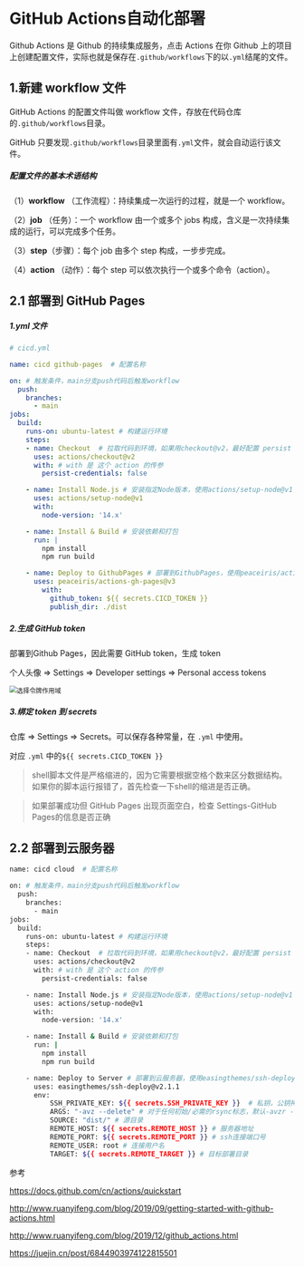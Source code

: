 # GitHub Actions自动化部署



Github Actions 是 Github 的持续集成服务，点击 Actions 在你 Github 上的项目上创建配置文件，实际也就是保存在`.github/workflows`下的以`.yml`结尾的文件。



## 1.新建 workflow 文件

GitHub Actions 的配置文件叫做 workflow 文件，存放在代码仓库的`.github/workflows`目录。

GitHub 只要发现`.github/workflows`目录里面有`.yml`文件，就会自动运行该文件。

##### 配置文件的基本术语结构

（1）**workflow** （工作流程）：持续集成一次运行的过程，就是一个 workflow。

（2）**job** （任务）：一个 workflow 由一个或多个 jobs 构成，含义是一次持续集成的运行，可以完成多个任务。

（3）**step**（步骤）：每个 job 由多个 step 构成，一步步完成。

（4）**action** （动作）：每个 step 可以依次执行一个或多个命令（action）。



## 2.1 部署到 GitHub Pages

##### 1.yml 文件

```yaml
# cicd.yml

name: cicd github-pages  # 配置名称

on: # 触发条件，main分支push代码后触发workflow
  push:
    branches:
      - main 
jobs:
  build:
    runs-on: ubuntu-latest # 构建运行环境
    steps:
    - name: Checkout  # 拉取代码到环境，如果用checkout@v2，最好配置 persist
      uses: actions/checkout@v2
      with:	# with 是 这个 action 的传参
        persist-credentials: false

    - name: Install Node.js # 安装指定Node版本，使用actions/setup-node@v1
      uses: actions/setup-node@v1
      with:
        node-version: '14.x'

    - name: Install & Build # 安装依赖和打包
      run: |
        npm install
        npm run build

    - name: Deploy to GithubPages # 部署到GithubPages，使用peaceiris/actions-gh-pages@v3
      uses: peaceiris/actions-gh-pages@v3
        with:
          github_token: ${{ secrets.CICD_TOKEN }}
          publish_dir: ./dist
```



##### 2.生成 GitHub token

部署到Github Pages，因此需要 GitHub token，生成 token

个人头像 => Settings => Developer settings => Personal access tokens

<img src="https://zwhid.oss-cn-shenzhen.aliyuncs.com/blog/09-22-31-BLu9gy.gif" alt="选择令牌作用域" style="zoom:80%;" />



##### 3.绑定 token 到 secrets

仓库 => Settings => Secrets。可以保存各种常量，在 `.yml` 中使用。

对应 `.yml` 中的`${{ secrets.CICD_TOKEN }}`



> shell脚本文件是严格缩进的，因为它需要根据空格个数来区分数据结构。如果你的脚本运行报错了，首先检查一下shell的缩进是否正确。

> 如果部署成功但 GitHub Pages 出现页面空白，检查 Settings-GitHub Pages的信息是否正确





## 2.2 部署到云服务器

```bash
name: cicd cloud  # 配置名称

on: # 触发条件，main分支push代码后触发workflow
  push:
    branches:
      - main 
jobs:
  build:
    runs-on: ubuntu-latest # 构建运行环境
    steps:
    - name: Checkout  # 拉取代码到环境，如果用checkout@v2，最好配置 persist
      uses: actions/checkout@v2
      with:	# with 是 这个 action 的传参
        persist-credentials: false

    - name: Install Node.js # 安装指定Node版本，使用actions/setup-node@v1
      uses: actions/setup-node@v1
      with:
        node-version: '14.x'

    - name: Install & Build # 安装依赖和打包
      run: |
        npm install
        npm run build

    - name: Deploy to Server # 部署到云服务器，使用easingthemes/ssh-deploy@v2.1.1，通过ssh的方式连接
      uses: easingthemes/ssh-deploy@v2.1.1
      env:
          SSH_PRIVATE_KEY: ${{ secrets.SSH_PRIVATE_KEY }}  # 私钥，公钥拷贝到服务器在/root/.ssh/authorized_keys中中
          ARGS: "-avz --delete" # 对于任何初始/必需的rsync标志，默认-avzr --delete，如果目录下有其他不可删除文件或文件夹可以用--exclude忽略，如--exclude /uploads/
          SOURCE: "dist/" # 源目录
          REMOTE_HOST: ${{ secrets.REMOTE_HOST }} # 服务器地址
          REMOTE_PORT: ${{ secrets.REMOTE_PORT }} # ssh连接端口号
          REMOTE_USER: root # 连接用户名
          TARGET: ${{ secrets.REMOTE_TARGET }} # 目标部署目录
```



参考

https://docs.github.com/cn/actions/quickstart

http://www.ruanyifeng.com/blog/2019/09/getting-started-with-github-actions.html

http://www.ruanyifeng.com/blog/2019/12/github_actions.html

https://juejin.cn/post/6844903974122815501



